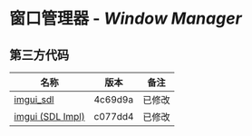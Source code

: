 # 窗口管理器 - *Window Manager*
## 第三方代码
| 名称 | 版本 | 备注 |
|---|---|---|
| [imgui_sdl](https://github.com/Tyyppi77/imgui_sdl) | 4c69d9a | 已修改
| [imgui (SDL Impl)](https://github.com/ocornut/imgui/blob/master/examples/imgui_impl_sdl.cpp) | c077dd4 | 已修改